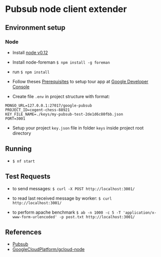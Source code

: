 # Pubsub node client extender

## Environment setup

### Node

- Install [node v0.12](http://nodejs.org/download/)

- Install node-foreman `$ npm install -g foreman`

- run `$ npm install`

- Follow theses [Prerequisites](https://cloud.google.com/pubsub/prereqs) to setup tour app at [Google Developer Console](https://console.developers.google.com/)

- Create file `.env` in project structure with format:

```
MONGO_URL=127.0.0.1:27017/google-pubsub
PROJECT_ID=cogent-chess-88921
KEY_FILE_NAME=./keys/my-pubsub-test-2de1d6c80fbb.json
PORT=3001

```

- Setup your project `key.json` file in folder `keys` inside project root directory

## Running

- `$ nf start`

## Test Requests

- to send messages: `$ curl -X POST http://localhost:3001/`

- to read  last received message by worker: `$ curl http://localhost:3001/`

- to perform apache benchmark `$ ab -n 1000 -c 5 -T 'application/x-www-form-urlencoded' -p post.txt http://localhost:3001/`


## References

- [Pubsub](https://cloud.google.com/pubsub/overview)
- [GoogleCloudPlatform/gcloud-node](https://github.com/GoogleCloudPlatform/gcloud-node/)
